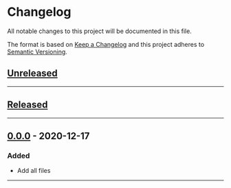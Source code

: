# Changelog

All notable changes to this project will be documented in this file.

The format is based on [Keep a Changelog][Keep a Changelog] and this project adheres to [Semantic Versioning][Semantic Versioning].

## [Unreleased]

---

## [Released]

---

## [0.0.0] - 2020-12-17

### Added

- Add all files

---

<!-- Links -->
[Keep a Changelog]: https://keepachangelog.com/
[Semantic Versioning]: https://semver.org/

<!-- Versions -->
[Unreleased]: http://monster/gitlab/kannkyo/vs-base/compare/v0.0.1...HEAD
[Released]: http://monster/gitlab/kannkyo/vs-base/-/tags
[0.0.1]: http://monster/gitlab/kannkyo/vs-base/-/compare/v0.0.0...v0.0.1
[0.0.0]: http://monster/gitlab/kannkyo/vs-base/-/tags/v0.0.0
